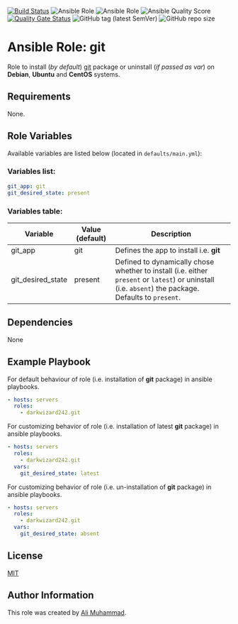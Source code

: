 [![Build Status](https://travis-ci.com/darkwizard242/ansible-role-git.svg?branch=master)](https://travis-ci.com/darkwizard242/ansible-role-git) ![Ansible Role](https://img.shields.io/ansible/role/42239?color=dark%20green%20) ![Ansible Role](https://img.shields.io/ansible/role/d/42239?label=role%20downloads) ![Ansible Quality Score](https://img.shields.io/ansible/quality/42239?label=ansible%20quality%20score) [![Quality Gate Status](https://sonarcloud.io/api/project_badges/measure?project=ansible-role-git&metric=alert_status)](https://sonarcloud.io/dashboard?id=ansible-role-git) ![GitHub tag (latest SemVer)](https://img.shields.io/github/tag/darkwizard242/ansible-role-git?label=release) ![GitHub repo size](https://img.shields.io/github/repo-size/darkwizard242/ansible-role-git?color=orange&style=flat-square)

# Ansible Role: git

Role to install (_by default_) [git](https://git-scm.com/) package or uninstall (_if passed as var_) on **Debian**, **Ubuntu** and **CentOS** systems.

## Requirements

None.

## Role Variables

Available variables are listed below (located in `defaults/main.yml`):

### Variables list:

```yaml
git_app: git
git_desired_state: present
```

### Variables table:

Variable          | Value (default) | Description
----------------- | --------------- | ----------------------------------------------------------------------------------------------------------------------------------------------------
git_app           | git             | Defines the app to install i.e. **git**
git_desired_state | present         | Defined to dynamically chose whether to install (i.e. either `present` or `latest`) or uninstall (i.e. `absent`) the package. Defaults to `present`.

## Dependencies

None

## Example Playbook

For default behaviour of role (i.e. installation of **git** package) in ansible playbooks.

```yaml
- hosts: servers
  roles:
    - darkwizard242.git
```

For customizing behavior of role (i.e. installation of latest **git** package) in ansible playbooks.

```yaml
- hosts: servers
  roles:
    - darkwizard242.git
  vars:
    git_desired_state: latest
```

For customizing behavior of role (i.e. un-installation of **git** package) in ansible playbooks.

```yaml
- hosts: servers
  roles:
    - darkwizard242.git
  vars:
    git_desired_state: absent
```

## License

[MIT](https://github.com/darkwizard242/ansible-role-git/blob/master/LICENSE)

## Author Information

This role was created by [Ali Muhammad](https://www.linkedin.com/in/ali-muhammad-759791130/).
